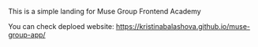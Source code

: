 This is a simple landing for Muse Group Frontend Academy

You can check deploed website: https://kristinabalashova.github.io/muse-group-app/
